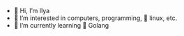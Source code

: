 - 👋 Hi, I’m Ilya
- 👀 I’m interested in computers, 
                      programming, 
                   🐧 linux,
                      etc.
- 🌱 I’m currently learning 🚀 Golang
